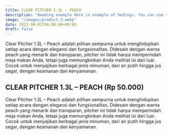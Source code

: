 ```yaml
---
title: CLEAR PITCHER 1.3L – PEACH
description: "Heading example Here is example of hedings. You can use this heading by following markdownify rules."
image: "/images/product-3.webp"
date: 2022-06-02T06:00:00+00:00
draft: false
---
```


Clear Pitcher 1.3L – Peach adalah pilihan sempurna untuk menghidupkan setiap acara dengan elegansi dan fungsionalitas. Didesain dengan warna peach yang menarik dan transparan, pitcher ini tidak hanya memperindah meja makan Anda, tetapi juga memungkinkan Anda melihat isi dari luar. Cocok untuk menyajikan berbagai jenis minuman, dari air putih hingga jus segar, dengan keamanan dan kenyamanan.

## CLEAR PITCHER 1.3L – PEACH (Rp 50.000)

Clear Pitcher 1.3L – Peach adalah pilihan sempurna untuk menghidupkan setiap acara dengan elegansi dan fungsionalitas. Didesain dengan warna peach yang menarik dan transparan, pitcher ini tidak hanya memperindah meja makan Anda, tetapi juga memungkinkan Anda melihat isi dari luar. Cocok untuk menyajikan berbagai jenis minuman, dari air putih hingga jus segar, dengan keamanan dan kenyamanan.
